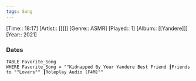 ```yaml
---
tags: Song  
---
```

[Time:: 18:17]
[Artist:: [[]]]
[Genre:: ASMR]
[Played:: 1]
[Album:: [[Yandere]]]
[Year:: 2021]
### Dates
````dataview
TABLE Favorite_Song
WHERE Favorite_Song = ""Kidnapped By Your Yandere Best Friend ┃Friends to ""Lovers"" ┃Roleplay Audio (F4M)""
````